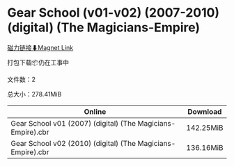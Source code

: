 # Gear School (v01-v02) (2007-2010) (digital) (The Magicians-Empire)

[磁力链接⬇Magnet Link](magnet:?xt=urn:btih:ff483c455ce2fef27790281f0369a2ee0597f802&dn=Gear%20School%20%28v01-v02%29%20%282007-2010%29%20%28digital%29%20%28The%20Magicians-Empire%29)

打包下载📦仍在工事中

文件数：2

总大小：278.41MiB

Online | Download
--- | ---
Gear School v01 (2007) (digital) (The Magicians-Empire).cbr | 142.25MiB
Gear School v02 (2010) (digital) (The Magicians-Empire).cbr | 136.16MiB